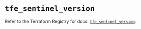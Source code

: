 # `tfe_sentinel_version`

Refer to the Terraform Registry for docs: [`tfe_sentinel_version`](https://registry.terraform.io/providers/hashicorp/tfe/0.65.0/docs/resources/sentinel_version).
